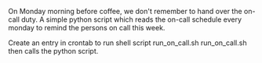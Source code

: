 On Monday morning before coffee, we don't remember to hand over the on-call duty.
A simple python script which reads the on-call schedule every monday to remind the persons on call this week.

Create an entry in crontab to run shell script run_on_call.sh
run_on_call.sh then calls the python script. 
